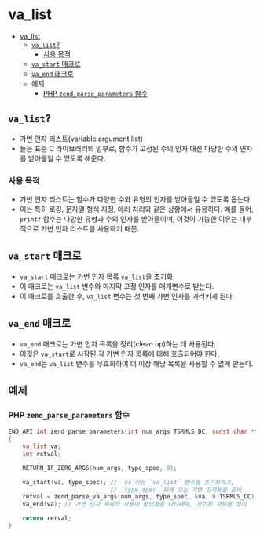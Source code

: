 # va_list

- [va\_list](#va_list)
    - [`va_list`?](#va_list-1)
        - [사용 목적](#사용-목적)
    - [`va_start` 매크로](#va_start-매크로)
    - [`va_end` 매크로](#va_end-매크로)
    - [예제](#예제)
        - [PHP `zend_parse_parameters` 함수](#php-zend_parse_parameters-함수)

## `va_list`?

- 가변 인자 리스트(variable argument list)
- 들은 표준 C 라이브러리의 일부로, 함수가 고정된 수의 인자 대신 다양한 수의 인자를 받아들일 수 있도록 해준다.

### 사용 목적

- 가변 인자 리스트는 함수가 다양한 수와 유형의 인자를 받아들일 수 있도록 돕는다.
- 이는 특히 로깅, 문자열 형식 지정, 에러 처리와 같은 상황에서 유용하다. 예를 들어, `printf` 함수는 다양한 유형과 수의 인자를 받아들이며, 이것이 가능한 이유는 내부적으로 가변 인자 리스트를 사용하기 때문.

## `va_start` 매크로

- `va_start` 매크로는 가변 인자 목록 `va_list`을 초기화.
- 이 매크로는 `va_list` 변수와 마지막 고정 인자를 매개변수로 받는다.
- 이 매크로를 호출한 후, `va_list` 변수는 첫 번째 가변 인자를 가리키게 된다.

## `va_end` 매크로

- `va_end` 매크로는 가변 인자 목록을 정리(clean up)하는 데 사용된다.
- 이것은 `va_start`로 시작된 각 가변 인자 목록에 대해 호출되어야 한다.
- `va_end`는 `va_list` 변수를 무효화하여 더 이상 해당 목록을 사용할 수 없게 만든다.

## 예제

### PHP `zend_parse_parameters` 함수

```c
END_API int zend_parse_parameters(int num_args TSRMLS_DC, const char *type_spec, ...) /* {{{ */
{
    va_list va;
    int retval;

    RETURN_IF_ZERO_ARGS(num_args, type_spec, 0);

    va_start(va, type_spec); // `va`라는 `va_list` 변수를 초기화하고, 
                             // `type_spec` 뒤에 오는 가변 인자들을 준비
    retval = zend_parse_va_args(num_args, type_spec, &va, 0 TSRMLS_CC);
    va_end(va); // 가변 인자 목록의 사용이 끝났음을 나타내며, 관련된 자원을 정리

    return retval;
}
```
